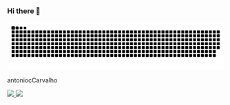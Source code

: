 ### Hi there 👋

![Snake animation](https://github.com/antoniocCarvalho/antoniocCarvalho/blob/main/github-contribution-grid-snake.svg)

antoniocCarvalho


<div>
<a href="https://github.com/seu-usuário-aqui">
<img loading="lazy" height="180em" src="https://github-readme-stats.vercel.app/api/top-langs/?antoniocCarvalho=antoniocCarvalhoi&layout=compact&langs_count=7&theme=dracula"/>
<img loading="lazy" height="180em" src="https://github-readme-stats.vercel.app/api?antoniocCarvalho=antoniocCarvalho-aqui&show_icons=true&theme=dracula&include_all_commits=true&count_private=true"/>
</div>

